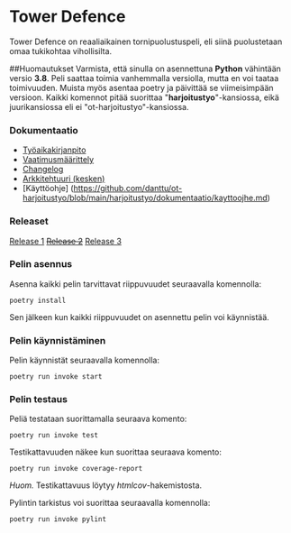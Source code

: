 # Tower Defence
Tower Defence on reaaliaikainen tornipuolustuspeli, eli siinä puolustetaan omaa tukikohtaa vihollisilta.

##Huomautukset
Varmista, että sinulla on asennettuna **Python** vähintään versio **3.8**. 
Peli saattaa toimia vanhemmalla versiolla, mutta en voi taataa toimivuuden.
Muista myös asentaa poetry ja päivittää se viimeisimpään versioon.
Kaikki komennot pitää suorittaa "**harjoitustyo**"-kansiossa, eikä juurikansiossa eli ei "ot-harjoitustyo"-kansiossa.

### Dokumentaatio
- [Työaikakirjanpito](https://github.com/danttu/ot-harjoitustyo/blob/main/harjoitustyo/dokumentaatio/tuntikirjanpito.md)
- [Vaatimusmäärittely](https://github.com/danttu/ot-harjoitustyo/blob/main/harjoitustyo/dokumentaatio/vaatimusmaarittely.md)
- [Changelog](https://github.com/danttu/ot-harjoitustyo/blob/main/harjoitustyo/dokumentaatio/changelog.md)
- [Arkkitehtuuri (kesken)](https://github.com/danttu/ot-harjoitustyo/blob/main/harjoitustyo/dokumentaatio/arkkitehtuuri.md)
- [Käyttöohje] (https://github.com/danttu/ot-harjoitustyo/blob/main/harjoitustyo/dokumentaatio/kayttoojhe.md)

### Releaset
[Release 1](https://github.com/danttu/ot-harjoitustyo/releases/tag/viikko5)
[~~Release 2~~]()
[Release 3](https://github.com/danttu/ot-harjoitustyo/releases/tag/viikko7)

### Pelin asennus
Asenna kaikki pelin tarvittavat riippuvuudet seuraavalla komennolla:
```
poetry install
```
Sen jälkeen kun kaikki riippuvuudet on asennettu pelin voi käynnistää.

### Pelin käynnistäminen
Pelin käynnistät seuraavalla komennolla:
```
poetry run invoke start
```
### Pelin testaus
Peliä testataan suorittamalla seuraava komento:
```
poetry run invoke test
```
Testikattavuuden näkee kun suorittaa seuraava komento:
```
poetry run invoke coverage-report
```
*Huom.* Testikattavuus löytyy *htmlcov*-hakemistosta. 


Pylintin tarkistus voi suorittaa seuraavalla komennolla:
```
poetry run invoke pylint
```

